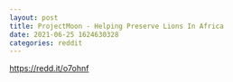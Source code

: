 ```yaml
--- 
layout: post 
title: ProjectMoon - Helping Preserve Lions In Africa 
date: 2021-06-25 1624630328 
categories: reddit 
--- 
```

https://redd.it/o7ohnf
